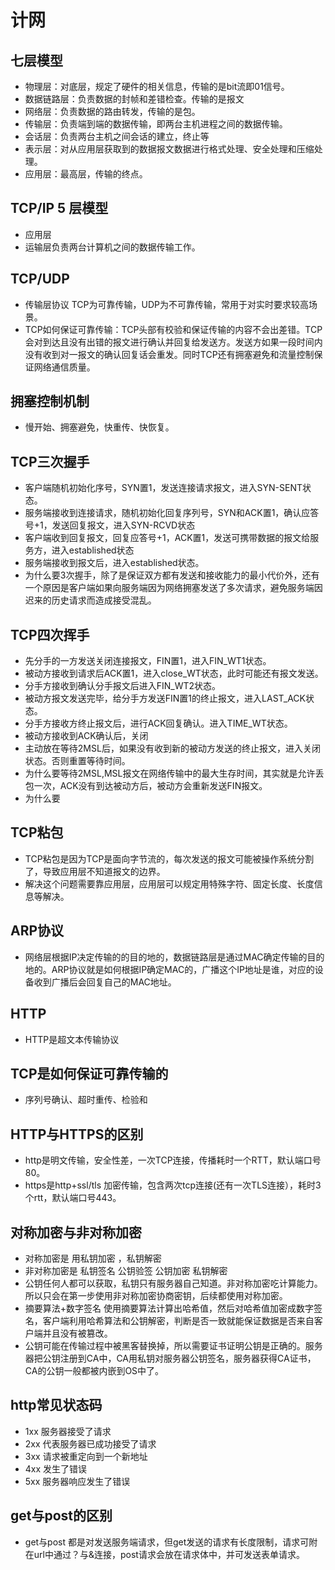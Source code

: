 # 计网
## 七层模型
- 物理层：对底层，规定了硬件的相关信息，传输的是bit流即01信号。
- 数据链路层：负责数据的封帧和差错检查。传输的是报文
- 网络层：负责数据的路由转发，传输的是包。
- 传输层：负责端到端的数据传输，即两台主机进程之间的数据传输。
- 会话层：负责两台主机之间会话的建立，终止等
- 表示层：对从应用层获取到的数据报文数据进行格式处理、安全处理和压缩处理。
- 应用层：最高层，传输的终点。
## TCP/IP 5 层模型
- 应用层
- 运输层负责两台计算机之间的数据传输工作。
## TCP/UDP 
- 传输层协议 TCP为可靠传输，UDP为不可靠传输，常用于对实时要求较高场景。
- TCP如何保证可靠传输：TCP头部有校验和保证传输的内容不会出差错。TCP会对到达且没有出错的报文进行确认并回复给发送方。发送方如果一段时间内没有收到对一报文的确认回复话会重发。同时TCP还有拥塞避免和流量控制保证网络通信质量。
## 拥塞控制机制
- 慢开始、拥塞避免，快重传、快恢复。
## TCP三次握手
- 客户端随机初始化序号，SYN置1，发送连接请求报文，进入SYN-SENT状态。
- 服务端接收到连接请求，随机初始化回复序列号，SYN和ACK置1，确认应答号+1，发送回复报文，进入SYN-RCVD状态
- 客户端收到回复报文，回复应答号+1，ACK置1，发送可携带数据的报文给服务方，进入established状态
- 服务端接收到报文后，进入established状态。
- 为什么要3次握手，除了是保证双方都有发送和接收能力的最小代价外，还有一个原因是客户端如果向服务端因为网络拥塞发送了多次请求，避免服务端因迟来的历史请求而造成接受混乱。
## TCP四次挥手
- 先分手的一方发送关闭连接报文，FIN置1，进入FIN_WT1状态。
- 被动方接收到请求后ACK置1，进入close_WT状态，此时可能还有报文发送。
- 分手方接收到确认分手报文后进入FIN_WT2状态。
- 被动方报文发送完毕，给分手方发送FIN置1的终止报文，进入LAST_ACK状态。
- 分手方接收方终止报文后，进行ACK回复确认。进入TIME_WT状态。
- 被动方接收到ACK确认后，关闭
- 主动放在等待2MSL后，如果没有收到新的被动方发送的终止报文，进入关闭状态。否则重置等待时间。
- 为什么要等待2MSL,MSL报文在网络传输中的最大生存时间，其实就是允许丢包一次，ACK没有到达被动方后，被动方会重新发送FIN报文。
- 为什么要
## TCP粘包
- TCP粘包是因为TCP是面向字节流的，每次发送的报文可能被操作系统分割了，导致应用层不知道报文的边界。
- 解决这个问题需要靠应用层，应用层可以规定用特殊字符、固定长度、长度信息等解决。
## ARP协议
- 网络层根据IP决定传输的的目的地的，数据链路层是通过MAC确定传输的目的地的。ARP协议就是如何根据IP确定MAC的，广播这个IP地址是谁，对应的设备收到广播后会回复自己的MAC地址。
## HTTP
- HTTP是超文本传输协议
## TCP是如何保证可靠传输的
- 序列号确认、超时重传、检验和
## HTTP与HTTPS的区别
- http是明文传输，安全性差，一次TCP连接，传播耗时一个RTT，默认端口号80。
- https是http+ssl/tls 加密传输，包含两次tcp连接(还有一次TLS连接），耗时3个rtt，默认端口号443。
## 对称加密与非对称加密
- 对称加密是 用私钥加密 ，私钥解密
- 非对称加密是 私钥签名 公钥验签  公钥加密 私钥解密
- 公钥任何人都可以获取，私钥只有服务器自己知道。非对称加密吃计算能力。所以只会在第一步使用非对称加密协商密钥，后续都使用对称加密。
- 摘要算法+数字签名 使用摘要算法计算出哈希值，然后对哈希值加密成数字签名，客户端利用哈希算法和公钥解密，判断是否一致就能保证数据是否来自客户端并且没有被篡改。
- 公钥可能在传输过程中被黑客替换掉，所以需要证书证明公钥是正确的。服务器把公钥注册到CA中，CA用私钥对服务器公钥签名，服务器获得CA证书，CA的公钥一般都被内嵌到OS中了。
## http常见状态码
- 1xx 服务器接受了请求
- 2xx 代表服务器已成功接受了请求
- 3xx 请求被重定向到一个新地址
- 4xx 发生了错误
- 5xx 服务器响应发生了错误
## get与post的区别
- get与post 都是对发送服务端请求，但get发送的请求有长度限制，请求可附在url中通过？与&连接，post请求会放在请求体中，并可发送表单请求。

